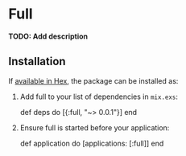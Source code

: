 # Full

**TODO: Add description**

## Installation

If [available in Hex](https://hex.pm/docs/publish), the package can be installed as:

  1. Add full to your list of dependencies in `mix.exs`:

        def deps do
          [{:full, "~> 0.0.1"}]
        end

  2. Ensure full is started before your application:

        def application do
          [applications: [:full]]
        end


